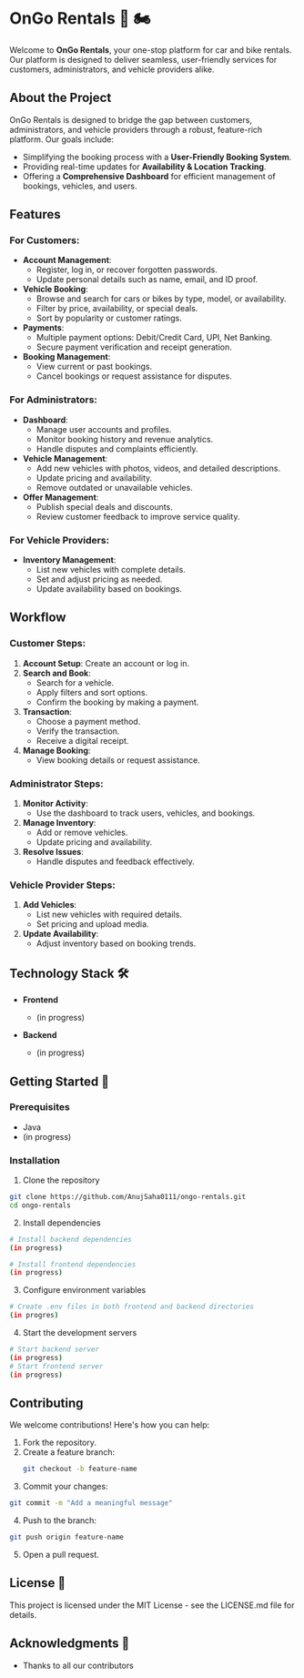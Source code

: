 # OnGo Rentals 🚗 🏍️

Welcome to **OnGo Rentals**, your one-stop platform for car and bike rentals. Our platform is designed to deliver seamless, user-friendly services for customers, administrators, and vehicle providers alike.

## About the Project

OnGo Rentals is designed to bridge the gap between customers, administrators, and vehicle providers through a robust, feature-rich platform. Our goals include:
- Simplifying the booking process with a **User-Friendly Booking System**.
- Providing real-time updates for **Availability & Location Tracking**.
- Offering a **Comprehensive Dashboard** for efficient management of bookings, vehicles, and users.

## Features

### For Customers:
- **Account Management**:
  - Register, log in, or recover forgotten passwords.
  - Update personal details such as name, email, and ID proof.
- **Vehicle Booking**:
  - Browse and search for cars or bikes by type, model, or availability.
  - Filter by price, availability, or special deals.
  - Sort by popularity or customer ratings.
- **Payments**:
  - Multiple payment options: Debit/Credit Card, UPI, Net Banking.
  - Secure payment verification and receipt generation.
- **Booking Management**:
  - View current or past bookings.
  - Cancel bookings or request assistance for disputes.

### For Administrators:
- **Dashboard**:
  - Manage user accounts and profiles.
  - Monitor booking history and revenue analytics.
  - Handle disputes and complaints efficiently.
- **Vehicle Management**:
  - Add new vehicles with photos, videos, and detailed descriptions.
  - Update pricing and availability.
  - Remove outdated or unavailable vehicles.
- **Offer Management**:
  - Publish special deals and discounts.
  - Review customer feedback to improve service quality.

### For Vehicle Providers:
- **Inventory Management**:
  - List new vehicles with complete details.
  - Set and adjust pricing as needed.
  - Update availability based on bookings.

## Workflow

### Customer Steps:
1. **Account Setup**: Create an account or log in.
2. **Search and Book**:
   - Search for a vehicle.
   - Apply filters and sort options.
   - Confirm the booking by making a payment.
3. **Transaction**:
   - Choose a payment method.
   - Verify the transaction.
   - Receive a digital receipt.
4. **Manage Booking**:
   - View booking details or request assistance.

### Administrator Steps:
1. **Monitor Activity**:
   - Use the dashboard to track users, vehicles, and bookings.
2. **Manage Inventory**:
   - Add or remove vehicles.
   - Update pricing and availability.
3. **Resolve Issues**:
   - Handle disputes and feedback effectively.

### Vehicle Provider Steps:
1. **Add Vehicles**:
   - List new vehicles with required details.
   - Set pricing and upload media.
2. **Update Availability**:
   - Adjust inventory based on booking trends.

## Technology Stack 🛠️

- **Frontend**
  - (in progress)

- **Backend**
  - (in progress)

## Getting Started 🚀

### Prerequisites
- Java
- (in progress)

### Installation

1. Clone the repository
```bash
git clone https://github.com/AnujSaha0111/ongo-rentals.git
cd ongo-rentals
```

2. Install dependencies
```bash
# Install backend dependencies
(in progress)

# Install frontend dependencies
(in progress)
```

3. Configure environment variables
```bash
# Create .env files in both frontend and backend directories
(in progres)
```

4. Start the development servers
```bash
# Start backend server
(in progress)
# Start frontend server
(in progress)
```
## Contributing

We welcome contributions! Here's how you can help:
1. Fork the repository.
2. Create a feature branch:
   ```bash
   git checkout -b feature-name
   ```
3. Commit your changes:
  ```bash
  git commit -m "Add a meaningful message"
  ```
4. Push to the branch:
  ```bash
  git push origin feature-name
  ```
5. Open a pull request.

## License 📄
This project is licensed under the MIT License - see the LICENSE.md file for details.

## Acknowledgments 🙏
- Thanks to all our contributors
